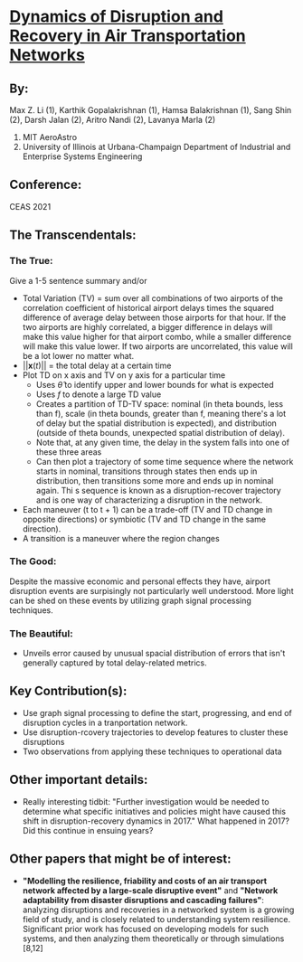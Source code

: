 # [Dynamics of Disruption and Recovery in Air Transportation Networks](https://dinamo-archive.mit.edu/sites/default/files/documents/Li-etal-CEAS2021.pdf)

## By: 

Max Z. Li (1), Karthik Gopalakrishnan (1), Hamsa Balakrishnan (1), Sang Shin (2), Darsh Jalan (2), Aritro Nandi (2), Lavanya Marla (2)

1. MIT AeroAstro
2. University of Illinois at Urbana-Champaign Department of Industrial and Enterprise Systems Engineering

## Conference:

CEAS 2021

## The Transcendentals:

### The True:

Give a 1-5 sentence summary and/or

- Total Variation (TV) = sum over all combinations of two airports of the correlation coefficient of historical airport delays times the squared difference of average delay between those airports for that hour. If the two airports are highly correlated, a bigger difference in delays will make this value higher for that airport combo, while a smaller difference will make this value lower. If two airports are uncorrelated, this value will be a lot lower no matter what.
- $||\textbf{x}(t)||$ = the total delay at a certain time
- Plot TD on x axis and TV on y axis for a particular time
  - Uses $\hat{\theta}$ to identify upper and lower bounds for what is expected
  - Uses $f$ to denote a large TD value
  - Creates a partition of TD-TV space: nominal (in theta bounds, less than f), scale (in theta bounds, greater than f, meaning there's a lot of delay but the spatial distribution is expected), and distribution (outside of theta bounds, unexpected spatial distribution of delay).
  - Note that, at any given time, the delay in the system falls into one of these three areas
  - Can then plot a trajectory of some time sequence where the network starts in nominal, transitions through states then ends up in distribution, then transitions some more and ends up in nominal again. Thi s sequence is known as a disruption-recover trajectory and is one way of characterizing a disruption in the network.
- Each maneuver (t to t + 1) can be a trade-off (TV and TD change in opposite directions) or symbiotic (TV and TD change in the same direction).
- A transition is a maneuver where the region changes

### The Good:

Despite the massive economic and personal effects they have, airport disruption events are surpisingly not particularly well understood. More light can be shed on these events by utilizing graph signal processing techniques.

### The Beautiful:

- Unveils error caused by unusual spacial distribution of errors that isn't generally captured by total delay-related metrics.

## Key Contribution(s):

- Use graph signal processing to define the start, progressing, and end of disruption cycles in a tranportation network.
- Use disruption-rcovery trajectories to develop features to cluster these disruptions
- Two observations from applying these techniques to operational data


## Other important details:

- Really interesting tidbit: "Further investigation would be needed to determine what specific initiatives and policies might have caused this shift in disruption-recovery dynamics in 2017." What happened in 2017? Did this continue in ensuing years?

## Other papers that might be of interest:

-  **"Modelling the resilience, friability and costs of an air transport network
affected by a large-scale disruptive event"** and **"Network adaptability from disaster disruptions and cascading failures"**: analyzing disruptions and recoveries in a networked system is a growing field of study, and is closely related to understanding system resilience. Significant prior work has focused on developing models for such systems, and then analyzing them theoretically or through simulations [8,12]


